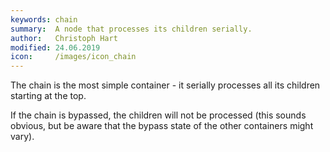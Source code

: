 ```yaml
---
keywords: chain
summary:  A node that processes its children serially.
author:   Christoph Hart
modified: 24.06.2019
icon:     /images/icon_chain
---
```


The chain is the most simple container - it serially processes all its children starting at the top.

If the chain is bypassed, the children will not be processed (this sounds obvious, but be aware that the bypass state of the other containers might vary).